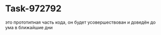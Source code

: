# Task-972792

это прототипная часть кода, он будет усовершествован и доведён до ума в ближайшие дни
